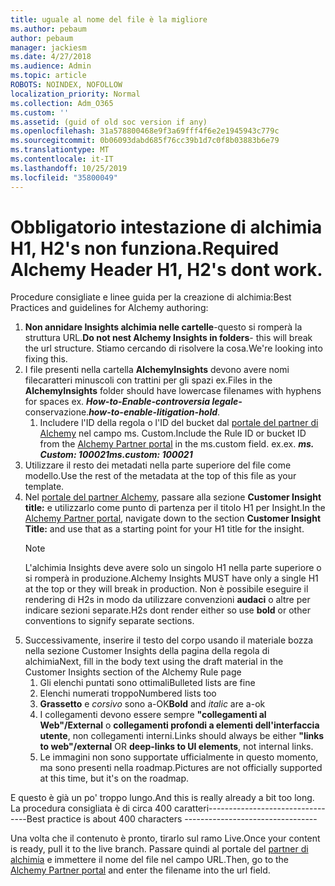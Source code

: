 ```yaml
---
title: uguale al nome del file è la migliore
ms.author: pebaum
author: pebaum
manager: jackiesm
ms.date: 4/27/2018
ms.audience: Admin
ms.topic: article
ROBOTS: NOINDEX, NOFOLLOW
localization_priority: Normal
ms.collection: Adm_O365
ms.custom: ''
ms.assetid: (guid of old soc version if any)
ms.openlocfilehash: 31a578800468e9f3a69fff4f6e2e1945943c779c
ms.sourcegitcommit: 0b06093dabd685f76cc39b1d7c0f8b03883b6e79
ms.translationtype: MT
ms.contentlocale: it-IT
ms.lasthandoff: 10/25/2019
ms.locfileid: "35800049"
---
```

# <a name="required-alchemy-header-h1-h2s-dont-work"></a><span data-ttu-id="ccfc3-102">Obbligatorio intestazione di alchimia H1, H2's non funziona.</span><span class="sxs-lookup"><span data-stu-id="ccfc3-102">Required Alchemy Header H1, H2's dont work.</span></span>
<span data-ttu-id="ccfc3-103">Procedure consigliate e linee guida per la creazione di alchimia:</span><span class="sxs-lookup"><span data-stu-id="ccfc3-103">Best Practices and guidelines for Alchemy authoring:</span></span>

1. <span data-ttu-id="ccfc3-104">**Non annidare Insights alchimia nelle cartelle**-questo si romperà la struttura URL.</span><span class="sxs-lookup"><span data-stu-id="ccfc3-104">**Do not nest Alchemy Insights in folders**- this will break the url structure.</span></span> <span data-ttu-id="ccfc3-105">Stiamo cercando di risolvere la cosa.</span><span class="sxs-lookup"><span data-stu-id="ccfc3-105">We're looking into fixing this.</span></span>
1. <span data-ttu-id="ccfc3-106">I file presenti nella cartella **AlchemyInsights** devono avere nomi filecaratteri minuscoli con trattini per gli spazi ex.</span><span class="sxs-lookup"><span data-stu-id="ccfc3-106">Files in the **AlchemyInsights** folder should have lowercase filenames with hyphens for spaces ex.</span></span> <span data-ttu-id="ccfc3-107">***How-to-Enable-controversia legale-*** conservazione.</span><span class="sxs-lookup"><span data-stu-id="ccfc3-107">***how-to-enable-litigation-hold***.</span></span>
    1. <span data-ttu-id="ccfc3-108">Includere l'ID della regola o l'ID del bucket dal [portale del partner di Alchemy](https://alchemyportal.azurewebsites.net) nel campo ms. Custom.</span><span class="sxs-lookup"><span data-stu-id="ccfc3-108">Include the Rule ID or bucket ID from the [Alchemy Partner portal](https://alchemyportal.azurewebsites.net) in the ms.custom field.</span></span> <span data-ttu-id="ccfc3-109">ex.</span><span class="sxs-lookup"><span data-stu-id="ccfc3-109">ex.</span></span> <span data-ttu-id="ccfc3-110">***ms. Custom: 100021***</span><span class="sxs-lookup"><span data-stu-id="ccfc3-110">***ms.custom: 100021***</span></span>
1. <span data-ttu-id="ccfc3-111">Utilizzare il resto dei metadati nella parte superiore del file come modello.</span><span class="sxs-lookup"><span data-stu-id="ccfc3-111">Use the rest of the metadata at the top of this file as your template.</span></span>
1. <span data-ttu-id="ccfc3-112">Nel [portale del partner Alchemy](https://alchemyportal.azurewebsites.net), passare alla sezione **Customer Insight title:** e utilizzarlo come punto di partenza per il titolo H1 per Insight.</span><span class="sxs-lookup"><span data-stu-id="ccfc3-112">In the [Alchemy Partner portal](https://alchemyportal.azurewebsites.net), navigate down to the section **Customer Insight Title:** and use that as a starting point for your H1 title for the insight.</span></span> 
    > [!NOTE]
    > <span data-ttu-id="ccfc3-113">L'alchimia Insights deve avere solo un singolo H1 nella parte superiore o si romperà in produzione.</span><span class="sxs-lookup"><span data-stu-id="ccfc3-113">Alchemy Insights MUST have only a single H1 at the top or they will break in production.</span></span> <span data-ttu-id="ccfc3-114">Non è possibile eseguire il rendering di H2s in modo da utilizzare convenzioni **audaci** o altre per indicare sezioni separate.</span><span class="sxs-lookup"><span data-stu-id="ccfc3-114">H2s dont render either so use **bold** or other conventions to signify separate sections.</span></span>
1. <span data-ttu-id="ccfc3-115">Successivamente, inserire il testo del corpo usando il materiale bozza nella sezione Customer Insights della pagina della regola di alchimia</span><span class="sxs-lookup"><span data-stu-id="ccfc3-115">Next, fill in the body text using the draft material in the Customer Insights section of the Alchemy Rule page</span></span>
    1. <span data-ttu-id="ccfc3-116">Gli elenchi puntati sono ottimali</span><span class="sxs-lookup"><span data-stu-id="ccfc3-116">Bulleted lists are fine</span></span>
    1. <span data-ttu-id="ccfc3-117">Elenchi numerati troppo</span><span class="sxs-lookup"><span data-stu-id="ccfc3-117">Numbered lists too</span></span>
    1. <span data-ttu-id="ccfc3-118">**Grassetto** e *corsivo* sono a-OK</span><span class="sxs-lookup"><span data-stu-id="ccfc3-118">**Bold** and *italic* are a-ok</span></span>
    1. <span data-ttu-id="ccfc3-119">I collegamenti devono essere sempre **"collegamenti al Web"/External** o **collegamenti profondi a elementi dell'interfaccia utente**, non collegamenti interni.</span><span class="sxs-lookup"><span data-stu-id="ccfc3-119">Links should always be either **"links to web"/external** OR **deep-links to UI elements**, not internal links.</span></span>
    1. <span data-ttu-id="ccfc3-120">Le immagini non sono supportate ufficialmente in questo momento, ma sono presenti nella roadmap.</span><span class="sxs-lookup"><span data-stu-id="ccfc3-120">Pictures are not officially supported at this time, but it's on the roadmap.</span></span>

<span data-ttu-id="ccfc3-121">E questo è già un po' troppo lungo.</span><span class="sxs-lookup"><span data-stu-id="ccfc3-121">And this is really already a bit too long.</span></span> <span data-ttu-id="ccfc3-122">La procedura consigliata è di circa 400 caratteri---------------------------------</span><span class="sxs-lookup"><span data-stu-id="ccfc3-122">Best practice is about 400 characters ---------------------------------</span></span>

<span data-ttu-id="ccfc3-123">Una volta che il contenuto è pronto, tirarlo sul ramo Live.</span><span class="sxs-lookup"><span data-stu-id="ccfc3-123">Once your content is ready, pull it to the live branch.</span></span> <span data-ttu-id="ccfc3-124">Passare quindi al portale del [partner di alchimia](https://alchemyportal.azurewebsites.net) e immettere il nome del file nel campo URL.</span><span class="sxs-lookup"><span data-stu-id="ccfc3-124">Then, go to the [Alchemy Partner portal](https://alchemyportal.azurewebsites.net) and enter the filename into the url field.</span></span> 